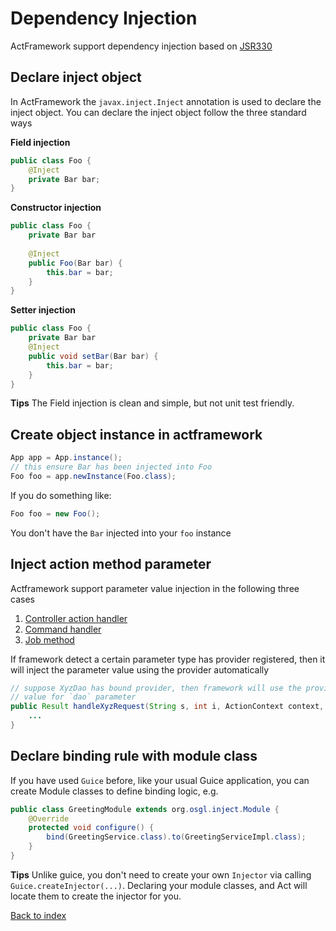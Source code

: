 # Dependency Injection

ActFramework support dependency injection based on [JSR330](https://jcp.org/en/jsr/detail?id=330)  

## Declare inject object

In ActFramework the `javax.inject.Inject` annotation is used to declare the inject object. 
You can declare the inject object follow the three standard ways

**Field injection**
```java
public class Foo {
    @Inject
    private Bar bar;
}
```

**Constructor injection**
```java
public class Foo {
    private Bar bar
    
    @Inject
    public Foo(Bar bar) {
        this.bar = bar;
    }
}
```

**Setter injection**
```java
public class Foo {
    private Bar bar
    @Inject
    public void setBar(Bar bar) {
        this.bar = bar;
    }
}
```

**Tips** The Field injection is clean and simple, but not unit test friendly.

## Create object instance in actframework

```java
App app = App.instance();
// this ensure Bar has been injected into Foo
Foo foo = app.newInstance(Foo.class);
```

If you do something like:

```java
Foo foo = new Foo();
```

You don't have the `Bar` injected into your `foo` instance

## Inject action method parameter

Actframework support parameter value injection in the following three cases

1. [Controller action handler](controller.md)
2. [Command handler](cli.md)
3. [Job method](job.md)

If framework detect a certain parameter type has provider registered, then it will 
inject the parameter value using the provider automatically


```java
// suppose XyzDao has bound provider, then framework will use the provider to 
// value for `dao` parameter
public Result handleXyzRequest(String s, int i, ActionContext context, XyzDao dao) {
    ...
}
```

## Declare binding rule with module class

If you have used `Guice` before, like your usual Guice application, you can create Module 
classes to define binding logic, e.g.

```java
public class GreetingModule extends org.osgl.inject.Module {
    @Override
    protected void configure() {
        bind(GreetingService.class).to(GreetingServiceImpl.class);
    }
}
```

**Tips** Unlike guice, you don't need to create your own `Injector` via calling 
`Guice.createInjector(...)`. 
Declaring your module classes, and Act will locate them to create the injector for you. 

[Back to index](index.md)

